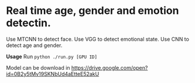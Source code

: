 # Real time age, gender and emotion detectin.
Use MTCNN to detect face.
Use VGG to detect emotional state.
Use CNN to detect age and gender.

**Usage**
Run `python ./run.py [GPU ID]`

Model can be download in https://drive.google.com/open?id=0B2y5tMv19SKNbUd4aEtteE52akU